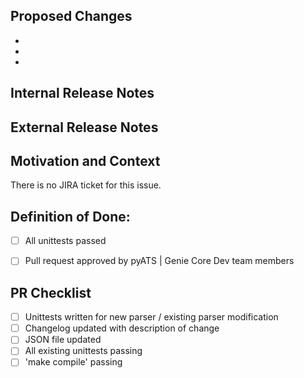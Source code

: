 <!--- please ensure that the WIP label is not being applied. -->
<!--- If the WIP label is applied to your PR, no one will look at it -->

## Proposed Changes

  -
  -
  -
  
## Internal Release Notes
<!-- Put notes here that internal users will find useful -->
<!-- What you type here will go into the release notes -->
<!-- so please be descriptive, yet concise -->

## External Release Notes
<!-- Put notes here that external users will find useful -->
<!-- Please don't put anything here that a customer shouldn't see -->
<!-- Don't put security vulnerabilities, internal links, etc... here -->
<!-- Again, be descriptive and concise -->
<!-- If you have nothing to say for external customers, please leave this blank -->
  
## Motivation and Context
<!--- please link to the jira ticket here. -->
<!--- If there's no jira, please explain why this is needed. -->
There is no JIRA ticket for this issue.

## Definition of Done:
<!---
please add an X into boxes as you complete the checklist like this: [X]
PRs won't be merged until all boxes in DoD checklist list are checked.
and most boxes in PR checklist are checked. 
-->

* [ ] All unittests passed
* [ ] Pull request approved by pyATS | Genie Core Dev team members


## PR Checklist

* [ ] Unittests written for new parser / existing parser modification
* [ ] Changelog updated with description of change
* [ ] JSON file updated
* [ ] All existing unittests passing
* [ ] 'make compile' passing
